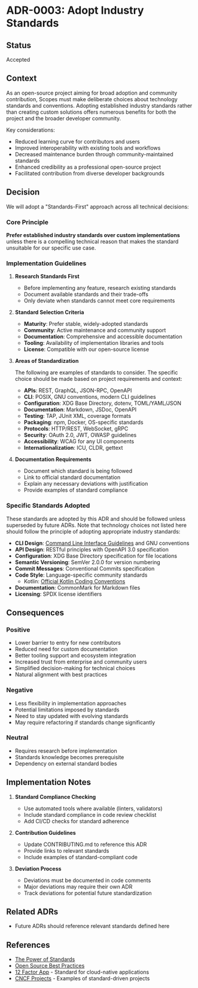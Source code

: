 # ADR-0003: Adopt Industry Standards

## Status

Accepted

## Context

As an open-source project aiming for broad adoption and community contribution, Scopes must make deliberate choices about technology standards and conventions. Adopting established industry standards rather than creating custom solutions offers numerous benefits for both the project and the broader developer community.

Key considerations:

- Reduced learning curve for contributors and users
- Improved interoperability with existing tools and workflows
- Decreased maintenance burden through community-maintained standards
- Enhanced credibility as a professional open-source project
- Facilitated contribution from diverse developer backgrounds

## Decision

We will adopt a "Standards-First" approach across all technical decisions:

### Core Principle

**Prefer established industry standards over custom implementations** unless there is a compelling technical reason that makes the standard unsuitable for our specific use case.

### Implementation Guidelines

1. **Research Standards First**
   - Before implementing any feature, research existing standards
   - Document available standards and their trade-offs
   - Only deviate when standards cannot meet core requirements

2. **Standard Selection Criteria**
   - **Maturity**: Prefer stable, widely-adopted standards
   - **Community**: Active maintenance and community support
   - **Documentation**: Comprehensive and accessible documentation
   - **Tooling**: Availability of implementation libraries and tools
   - **License**: Compatible with our open-source license

3. **Areas of Standardization**

   The following are examples of standards to consider. The specific choice should be made based on project requirements and context:

   - **APIs**: REST, GraphQL, JSON-RPC, OpenAPI
   - **CLI**: POSIX, GNU conventions, modern CLI guidelines
   - **Configuration**: XDG Base Directory, dotenv, TOML/YAML/JSON
   - **Documentation**: Markdown, JSDoc, OpenAPI
   - **Testing**: TAP, JUnit XML, coverage formats
   - **Packaging**: npm, Docker, OS-specific standards
   - **Protocols**: HTTP/REST, WebSocket, gRPC
   - **Security**: OAuth 2.0, JWT, OWASP guidelines
   - **Accessibility**: WCAG for any UI components
   - **Internationalization**: ICU, CLDR, gettext

4. **Documentation Requirements**
   - Document which standard is being followed
   - Link to official standard documentation
   - Explain any necessary deviations with justification
   - Provide examples of standard compliance

### Specific Standards Adopted

These standards are adopted by this ADR and should be followed unless superseded by future ADRs. Note that technology choices not listed here should follow the principle of adopting appropriate industry standards:

- **CLI Design**: [Command Line Interface Guidelines](https://clig.dev/) and GNU conventions
- **API Design**: RESTful principles with OpenAPI 3.0 specification
- **Configuration**: XDG Base Directory specification for file locations
- **Semantic Versioning**: SemVer 2.0.0 for version numbering
- **Commit Messages**: Conventional Commits specification
- **Code Style**: Language-specific community standards
  - Kotlin: [Official Kotlin Coding Conventions](https://kotlinlang.org/docs/coding-conventions.html)
- **Documentation**: CommonMark for Markdown files
- **Licensing**: SPDX license identifiers

## Consequences

### Positive

- Lower barrier to entry for new contributors
- Reduced need for custom documentation
- Better tooling support and ecosystem integration
- Increased trust from enterprise and community users
- Simplified decision-making for technical choices
- Natural alignment with best practices

### Negative

- Less flexibility in implementation approaches
- Potential limitations imposed by standards
- Need to stay updated with evolving standards
- May require refactoring if standards change significantly

### Neutral

- Requires research before implementation
- Standards knowledge becomes prerequisite
- Dependency on external standard bodies

## Implementation Notes

1. **Standard Compliance Checking**
   - Use automated tools where available (linters, validators)
   - Include standard compliance in code review checklist
   - Add CI/CD checks for standard adherence

2. **Contribution Guidelines**
   - Update CONTRIBUTING.md to reference this ADR
   - Provide links to relevant standards
   - Include examples of standard-compliant code

3. **Deviation Process**
   - Deviations must be documented in code comments
   - Major deviations may require their own ADR
   - Track deviations for potential future standardization

## Related ADRs

- Future ADRs should reference relevant standards defined here

## References

- [The Power of Standards](https://www.w3.org/standards/)
- [Open Source Best Practices](https://opensource.guide/best-practices/)
- [12 Factor App](https://12factor.net/) - Standard for cloud-native applications
- [CNCF Projects](https://www.cncf.io/projects/) - Examples of standard-driven projects
